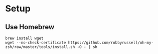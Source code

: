 # Setup

## Use Homebrew

```
brew install wget
wget --no-check-certificate https://github.com/robbyrussell/oh-my-zsh/raw/master/tools/install.sh -O - | sh
```
